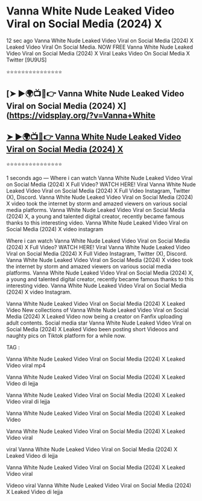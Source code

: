 ﻿# Vanna White Nude Leaked Video Viral on Social Media (2024) X



12 sec ago Vanna White Nude Leaked Video Viral on Social Media (2024) X Leaked Video Viral On Social Media. NOW FREE Vanna White Nude Leaked Video Viral on Social Media (2024) X Viral Leaks Video On Social Media X Twitter [9U9US]

⭐⭐⭐⭐⭐⭐⭐⭐⭐⭐⭐⭐⭐⭐⭐

## [➤ ►🌍📺📱👉 Vanna White Nude Leaked Video Viral on Social Media (2024) X](https://vidsplay.org/?v=Vanna+White

## [➤ ►🌍📺📱👉 Vanna White Nude Leaked Video Viral on Social Media (2024) X](https://vidsplay.org/?v=Vanna+White)


⭐⭐⭐⭐⭐⭐⭐⭐⭐⭐⭐⭐⭐⭐⭐



1 seconds ago — Where i can watch Vanna White Nude Leaked Video Viral on Social Media (2024) X Full Video? WATCH HERE! Viral Vanna White Nude Leaked Video Viral on Social Media (2024) X Full Video Instagram, Twitter (X), Discord. Vanna White Nude Leaked Video Viral on Social Media (2024) X video took the internet by storm and amazed viewers on various social media platforms. Vanna White Nude Leaked Video Viral on Social Media (2024) X, a young and talented digital creator, recently became famous thanks to this interesting video. Vanna White Nude Leaked Video Viral on Social Media (2024) X video instagram

Where i can watch Vanna White Nude Leaked Video Viral on Social Media (2024) X Full Video? WATCH HERE! Viral Vanna White Nude Leaked Video Viral on Social Media (2024) X Full Video Instagram, Twitter (X), Discord. Vanna White Nude Leaked Video Viral on Social Media (2024) X video took the internet by storm and amazed viewers on various social media platforms. Vanna White Nude Leaked Video Viral on Social Media (2024) X, a young and talented digital creator, recently became famous thanks to this interesting video. Vanna White Nude Leaked Video Viral on Social Media (2024) X video Instagram.

Vanna White Nude Leaked Video Viral on Social Media (2024) X Leaked Video New collections of Vanna White Nude Leaked Video Viral on Social Media (2024) X Leaked Video now being a creator on Fanfix uploading adult contents. Social media star Vanna White Nude Leaked Video Viral on Social Media (2024) X Leaked Video been posting short Videoos and naughty pics on Tiktok platform for a while now.

TAG :

 

Vanna White Nude Leaked Video Viral on Social Media (2024) X Leaked Video viral mp4

 

Vanna White Nude Leaked Video Viral on Social Media (2024) X Leaked Video di lejja

 

Vanna White Nude Leaked Video Viral on Social Media (2024) X Leaked Video viral di lejja

 

Vanna White Nude Leaked Video Viral on Social Media (2024) X Leaked Video

 

Vanna White Nude Leaked Video Viral on Social Media (2024) X Leaked Video viral

 

viral Vanna White Nude Leaked Video Viral on Social Media (2024) X Leaked Video di lejja

 

Vanna White Nude Leaked Video Viral on Social Media (2024) X Leaked Video viral

 

Videoo viral Vanna White Nude Leaked Video Viral on Social Media (2024) X Leaked Video di lejja